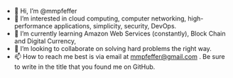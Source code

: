 - 👋 Hi, I’m @mmpfeffer
- 👀 I’m interested in cloud computing, computer networking, high-performance applications, simplicity, security, DevOps.
- 🌱 I’m currently learning Amazon Web Services (constantly), Block Chain and Digital Currency,
- 💞️ I’m looking to collaborate on solving hard problems the right way.
- 📫 How to reach me best is via email at mmpfeffer@gmail.com . Be sure to write in the title that you found me on GitHub.

<!---
mmpfeffer/mmpfeffer is a ✨ special ✨ repository because its `README.md` (this file) appears on your GitHub profile.
You can click the Preview link to take a look at your changes.
--->
